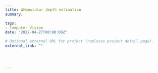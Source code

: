 ```yaml
---
title: ⏳Monocular depth estimation
summary: 

tags:
- Computer Vision
date: "2022-04-27T00:00:00Z"

# Optional external URL for project (replaces project detail page).
external_link: ""




---
```

